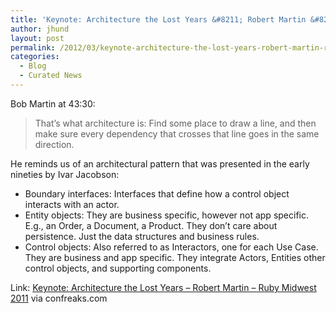 ```yaml
---
title: 'Keynote: Architecture the Lost Years &#8211; Robert Martin &#8211; Ruby Midwest 2011'
author: jhund
layout: post
permalink: /2012/03/keynote-architecture-the-lost-years-robert-martin-ruby-midwest-2011/
categories:
  - Blog
  - Curated News
---
```

Bob Martin at 43:30:

> That&#8217;s what architecture is: Find some place to draw a line, and then make sure every dependency that crosses that line goes in the same direction.

He reminds us of an architectural pattern that was presented in the early nineties by Ivar Jacobson:

  * Boundary interfaces: Interfaces that define how a control object interacts with an actor.
  * Entity objects: They are business specific, however not app specific. E.g., an Order, a Document, a Product. They don&#8217;t care about persistence. Just the data structures and business rules.
  * Control objects: Also referred to as Interactors, one for each Use Case. They are business and app specific. They integrate Actors, Entities other control objects, and supporting components.

Link: [Keynote: Architecture the Lost Years &#8211; Robert Martin &#8211; Ruby Midwest 2011][1] via confreaks.com

 [1]: http://bit.ly/FOFHym